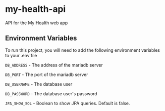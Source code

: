 # my-health-api

API for the My Health web app


## Environment Variables

To run this project, you will need to add the following environment variables to your .env file

`DB_ADDRESS` - The address of the mariadb server

`DB_PORT` - The port of the mariadb server

`DB_USERNAME` - The database user

`DB_PASSWORD` - The database user's password

`JPA_SHOW_SQL` - Boolean to show JPA queries. Default is false.
